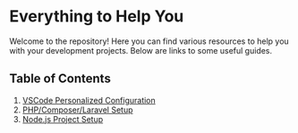 # Everything to Help You

Welcome to the repository! Here you can find various resources to help you with your development projects. Below are links to some useful guides.

## Table of Contents

1. [VSCode Personalized Configuration](vscodeperonalized-configuration.md)
2. [PHP/Composer/Laravel Setup](laravel-setup.md)
3. [Node.js Project Setup](nodejs-project-setup.md)
